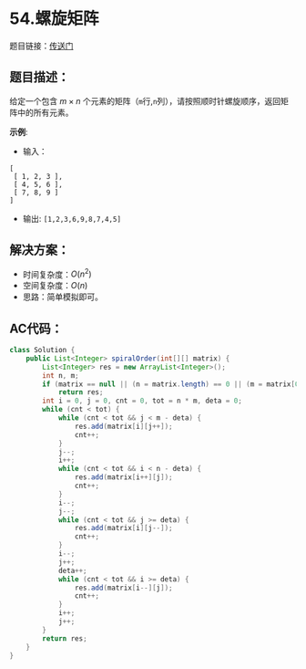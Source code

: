 # 54.螺旋矩阵
题目链接：[传送门](https://leetcode-cn.com/problems/spiral-matrix/)

## 题目描述：
给定一个包含 $m \times n$ 个元素的矩阵（`m`行,`n`列），请按照顺时针螺旋顺序，返回矩阵中的所有元素。

**示例**:

- 输入：

```
[
 [ 1, 2, 3 ],
 [ 4, 5, 6 ],
 [ 7, 8, 9 ]
]
```

- 输出: `[1,2,3,6,9,8,7,4,5]`

## 解决方案：
- 时间复杂度：$O(n^2)$
- 空间复杂度：$O(n)$
- 思路：简单模拟即可。

## AC代码：
```java
class Solution {
	public List<Integer> spiralOrder(int[][] matrix) {
		List<Integer> res = new ArrayList<Integer>();
		int n, m;
		if (matrix == null || (n = matrix.length) == 0 || (m = matrix[0].length) == 0)
			return res;
		int i = 0, j = 0, cnt = 0, tot = n * m, deta = 0;
		while (cnt < tot) {
			while (cnt < tot && j < m - deta) {
				res.add(matrix[i][j++]);
				cnt++;
			}
			j--;
			i++;
			while (cnt < tot && i < n - deta) {
				res.add(matrix[i++][j]);
				cnt++;
			}
			i--;
			j--;
			while (cnt < tot && j >= deta) {
				res.add(matrix[i][j--]);
				cnt++;
			}
			i--;
			j++;
			deta++;
			while (cnt < tot && i >= deta) {
				res.add(matrix[i--][j]);
				cnt++;
			}
			i++;
			j++;
		}
		return res;
	}
}
```
